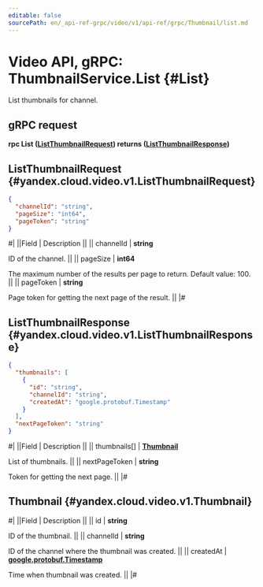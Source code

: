 ```yaml
---
editable: false
sourcePath: en/_api-ref-grpc/video/v1/api-ref/grpc/Thumbnail/list.md
---
```


# Video API, gRPC: ThumbnailService.List {#List}

List thumbnails for channel.

## gRPC request

**rpc List ([ListThumbnailRequest](#yandex.cloud.video.v1.ListThumbnailRequest)) returns ([ListThumbnailResponse](#yandex.cloud.video.v1.ListThumbnailResponse))**

## ListThumbnailRequest {#yandex.cloud.video.v1.ListThumbnailRequest}

```json
{
  "channelId": "string",
  "pageSize": "int64",
  "pageToken": "string"
}
```

#|
||Field | Description ||
|| channelId | **string**

ID of the channel. ||
|| pageSize | **int64**

The maximum number of the results per page to return. Default value: 100. ||
|| pageToken | **string**

Page token for getting the next page of the result. ||
|#

## ListThumbnailResponse {#yandex.cloud.video.v1.ListThumbnailResponse}

```json
{
  "thumbnails": [
    {
      "id": "string",
      "channelId": "string",
      "createdAt": "google.protobuf.Timestamp"
    }
  ],
  "nextPageToken": "string"
}
```

#|
||Field | Description ||
|| thumbnails[] | **[Thumbnail](#yandex.cloud.video.v1.Thumbnail)**

List of thumbnails. ||
|| nextPageToken | **string**

Token for getting the next page. ||
|#

## Thumbnail {#yandex.cloud.video.v1.Thumbnail}

#|
||Field | Description ||
|| id | **string**

ID of the thumbnail. ||
|| channelId | **string**

ID of the channel where the thumbnail was created. ||
|| createdAt | **[google.protobuf.Timestamp](https://developers.google.com/protocol-buffers/docs/reference/google.protobuf#timestamp)**

Time when thumbnail was created. ||
|#